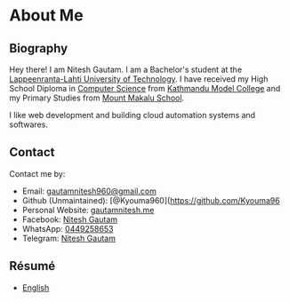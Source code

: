 # About Me

## Biography

Hey there! I am Nitesh Gautam. I am a Bachelor's student at the [Lappeenranta-Lahti University of Technology](https://www.lut.fi/en). I have received my High School Diploma in [Computer Science](https://moecdc.gov.np/storage/gallery/1694337718.pdf) from [Kathmandu Model College](https://ktmmodelcollege.edu.np/) and my Primary Studies from [Mount Makalu School](https://www.facebook.com/p/Mt-Makalu-Residential-Secondary-School-100064056280969/).

I like web development and building cloud automation systems and softwares.


## Contact

Contact me by:

- Email: [gautamnitesh960@gmail.com](mailto:gautamnitesh960@gmail.com)
- Github (Unmaintained): [@Kyouma960](https://github.com/Kyouma96
- Personal Website: [gautamnitesh.me](https://gautamnitesh.me)
- Facebook: [Nitesh Gautam](https://me-qr.com/2BKU4UiR)
- WhatsApp: [0449258653](https://wa.me/qr/D4BNRHF6LCWVN1)
- Telegram: [Nitesh Gautam](https://t.me/+358449258653)


## Résumé

- [English](https://short-link.me/KMdR)
